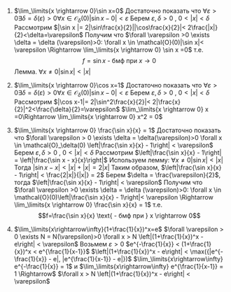 1. $\lim_\limits{x \rightarrow 0}\sin x=0$ 
Достаточно показать что $\forall \varepsilon > 0 \exists \delta = \delta(\varepsilon)>0 \forall x \in \mathcal{O}_\delta(0) |\sin x - 0| < \varepsilon$
Берем $\varepsilon,\delta>0$  , $0<|x|<\delta$ 
Рассмотрим $|\sin x |= 2|\sin\frac{x}{2}||\cos\frac{x}{2}|< 2\frac{|x|}{2}<\delta=\varepsilon$ 
Получим что $\forall \varepsilon >0 \exists \delta = \delta (\varepsilon)>0: \forall x \in \mathcal{O}(0)|\sin x|< \varepsilon \Rightarrow \lim_\limits{x \rightarrow 0} \sin x =0$ 
т.е. $$f=\sin x \text{ - бмф при } x \rightarrow 0$$
Лемма. $\forall x \ne 0 |\sin x |<|x|$
2.  $\lim_\limits{x \rightarrow 0}\cos x=1$ 
Достаточно показать что $\forall \varepsilon > 0 \exists \delta = \delta(\varepsilon)>0 \forall x \in \mathcal{O}_\delta(0) |\sin x - 0| < \varepsilon$
Берем $\varepsilon,\delta>0$  , $0<|x|<\delta$ 
Рассмотрим $|\cos x-1|= 2|\sin^2\frac{x}{2}|< 2|\frac{x}{2}|^2<\frac{\delta}{2}=\varepsilon$ 
$\lim_\limits{x \rightarrow 0} x =0\Rightarrow \lim_\limits{x \rightarrow 0} x^2 = 0$

3. $\lim_\limits{x \rightarrow 0} \frac{\sin x}{x} = 1$
Достаточно показать что $\forall \varepsilon > 0 \exists \delta = \delta(\varepsilon)>0 \forall x \in \mathcal{O}_\delta(0) \left|\frac{\sin x}{x} - 1\right| < \varepsilon$
Берем $\varepsilon,\delta>0$  , $0<|x|<\delta$
Рассмотрим $\left|\frac{\sin x}{x} - 1\right| = \left|\frac{\sin x - x}{x}\right|$
Используем лемму: $\forall x \ne 0 |\sin x |<|x|$
Тогда $|\sin x - x| < |x| + |x| = 2|x|$
Таким образом, $\left|\frac{\sin x}{x} - 1\right| < \frac{2|x|}{|x|} = 2$
Берем $\delta = \frac{\varepsilon}{2}$, тогда $\left|\frac{\sin x}{x} - 1\right| < \varepsilon$
Получим что $\forall \varepsilon >0 \exists \delta = \delta (\varepsilon)>0: \forall x \in \mathcal{O}(0)\left|\frac{\sin x}{x} - 1\right|< \varepsilon \Rightarrow \lim_\limits{x \rightarrow 0} \frac{\sin x}{x} = 1$
т.е. $$f=\frac{\sin x}{x} \text{ - бмф при } x \rightarrow 0$$
4. $\lim_\limits{x\rightarrow\infty}(1+\frac{1}{x})^x=e$
$\forall \varepsilon > 0 \exists N = N(\varepsilon)>0 \forall x > N \left|(1+\frac{1}{x})^x - e\right| < \varepsilon$
Возьмем $\varepsilon > 0$
$e^{-\frac{1}{x}} < (1+\frac{1}{x})^x < e^{\frac{1}{x-1}}$
$\left|(1+\frac{1}{x})^x - e\right| < \max({|e^{-\frac{1}{x}} - e|, |e^{\frac{1}{x-1}} - e|})$
$\lim_\limits{x\rightarrow\infty} e^{-\frac{1}{x}} = 1$ и $\lim_\limits{x\rightarrow\infty} e^{\frac{1}{x-1}} = 1 \Rightarrow$
$\forall x > N \left|(1+\frac{1}{x})^x - e\right| < \varepsilon$
